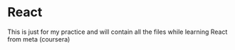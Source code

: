 # React
This is just for my practice and will contain all the files while learning React from meta (coursera)
